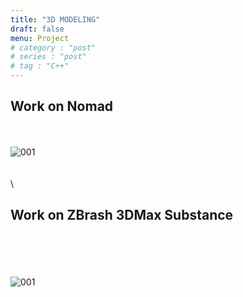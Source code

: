 ```yaml
---
title: "3D MODELING"
draft: false
menu: Project
# category : "post"
# series : "post"
# tag : "C++"
---
```


## Work on Nomad  
\
\
![001](../../images/head.png)  
\
\
\
## Work on ZBrash 3DMax Substance  
\
\
\
\
![001](../../images/shield.png)
